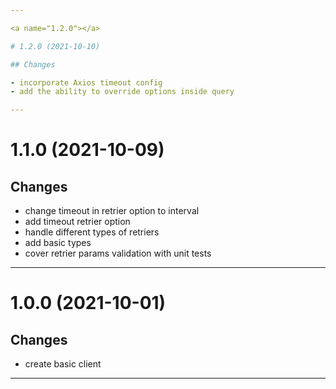```yaml
---

<a name="1.2.0"></a>

# 1.2.0 (2021-10-10)

## Changes

- incorporate Axios timeout config
- add the ability to override options inside query

---
```


<a name="1.1.0"></a>

# 1.1.0 (2021-10-09)

## Changes

- change timeout in retrier option to interval
- add timeout retrier option
- handle different types of retriers
- add basic types
- cover retrier params validation with unit tests

---

<a name="1.0.0"></a>

# 1.0.0 (2021-10-01)

## Changes

- create basic client

---
